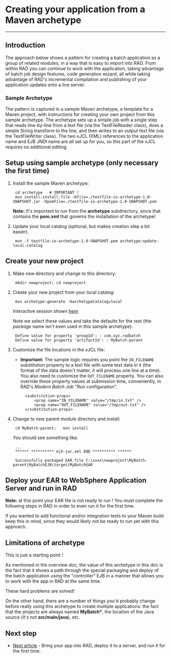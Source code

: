 # Creating your application from a Maven archetype
---

## Introduction

The approach below shows a pattern for creating a batch application as a group of related modules, in a way that is easy to import into RAD.  From within RAD you can continue to work with the application, taking advantage of batch job design features, code generation wizard, all while taking advantage of RAD's incremental compilation and publishing of your application updates onto a live server.

### Sample Archetype
The pattern is captured in a sample Maven archetype, a template for a Maven project, with instructions for creating your own project from this sample archetype.  The archetype sets up a simple job with a single step that reads line-by-line from a text file (via the TextFileReader class), does a simple String transform to the line, and then writes to an output text file (via the TextFileWriter class).   The two xJCL (XML) references to the application name and EJB JNDI name are all set up for you, so this part of the xJCL requires no additional editing.

## Setup using sample archetype (only necessary the first time)

1. Install the sample Maven archetype:

		cd archetype   # IMPORTANT !
		mvn install:install-file -Dfile=./textfile-io-archetype-1.0-SNAPSHOT.jar -DpomFile=./textfile-io-archetype-1.0-SNAPSHOT.pom

    **Note:** It's important to run from the **archetype** subdirectory, since that contains the **pom.xml** that governs the installation of the archetype!

1. Update your local catalog (optional, but makes creation step a bit easier).

		mvn -f textfile-io-archetype-1.0-SNAPSHOT.pom archetype:update-local-catalog

## Create your new project

1. Make new directory and change to this directory:

		mkdir newproject; cd newproject
2. Create your new project from your local catalog:

		mvn archetype:generate -DarchetypeCatalog=local 

    Interactive session shown [here](console-arch-create.md)

    Note we select these values and take the defaults for the rest (the *package* name isn't even used in this sample archetype):

        Define value for property 'groupId': : com.xyz.radbatch
        Define value for property 'artifactId': : MyBatch-parent

1. Customize the file locations in the xJCL file:

    * **Important:** The sample logic requires you point the `IN_FILENAME` substitution property to a text file with some text data in it (the format of the data doesn't matter, it will process one line at a time).  You also need to customize the `OUT_FILENAME` property.  You can also override these property values at submission time, conveniently, in RAD's *Modern Batch Job* "Run configuration".
    
            <substitution-props>
                <prop name="IN_FILENAME" value="/tmp/in.txt" />
                <prop name="OUT_FILENAME" value="/tmp/out.txt" />
            </substitution-props>
        
1. Change to new parent module directory and install:
 
		cd MyBatch-parent;   mvn install
    
    You should see something like:

        ...
        ****** ********** ejb-jar.xml END ********** ******
          
        Successfully packaged EAR file C:\xxxx\newproject\MyBatch-parent\MyBatchEJB\target/MyBatchEAR

## Deploy your EAR to WebSphere Application Server and run in RAD

**Note:** at this point your EAR file is not ready to run !   You must complete the following steps in RAD in order to even run it for the first time. 

If you wanted to add functional and/or integration tests to your Maven build keep this in mind, since they would likely not be ready to run yet with this approach.

## Limitations of archetype

This is just a starting point !

As mentioned in the overview doc, the value of this archetype in this doc is the fact that it shows a path through the special packaging and deploy of the batch application using the "controller" EJB in a manner that allows you to work with the app in RAD at the same time.  

These hard problems are solved!  

On the other hand, there are a number of things you'd probably change before really using this archetype to create multiple applications:  the fact that the projects are always named **MyBatch\***, the location of the Java source (it's not **src/main/java**), etc.


## Next step

* [Next article](run-maven-app.md) - Bring your app into RAD, deploy it to a server, and run it for the first time.
